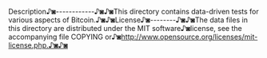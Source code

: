 Description♪◙------------♪◙♪◙This directory contains data-driven tests for various aspects of Bitcoin.♪◙♪◙License♪◙--------♪◙♪◙The data files in this directory are distributed under the MIT software♪◙license, see the accompanying file COPYING or♪◙http://www.opensource.org/licenses/mit-license.php.♪◙♪◙